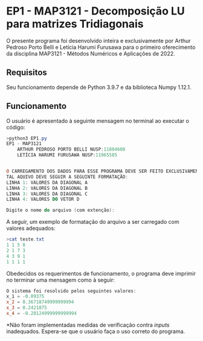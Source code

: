 # EP1 - MAP3121 - Decomposição LU para matrizes Tridiagonais

O presente programa foi desenvolvido inteira e exclusivamente por Arthur Pedroso Porto Belli e Letícia Harumi Furusawa para o primeiro oferecimento da disciplina MAP3121 - Métodos Numéricos e Aplicações de 2022.

## Requisitos
Seu funcionamento depende de Python 3.9.7 e da biblioteca Numpy 1.12.1.

## Funcionamento
O usuário é apresentado à seguinte mensagem no terminal ao executar o código:

```powershell
>python3 EP1.py
EP1 - MAP3121
    ARTHUR PEDROSO PORTO BELLI NUSP:11804608
    LETÍCIA HARUMI FURUSAWA NUSP:11965585


O CARREGAMENTO DOS DADOS PARA ESSE PROGRAMA DEVE SER FEITO EXCLUSIVAMENTE VIA ARQUIVO EXTERNO '.TXT' QUE DEVE NECESSARIAMENTE ESTAR LOCALIZADO NA MESMA PASTA QUE ESSE SCRIPT.
TAL AQUIVO DEVE SEGUIR A SEGUINTE FORMATAÇÃO:
LINHA 1: VALORES DA DIAGONAL A
LINHA 2: VALORES DA DIAGONAL B
LINHA 3: VALORES DA DIAGONAL C
LINHA 4: VALORES DO VETOR D

Digite o nome do arquivo (com extenção):

```
A seguir, um exemplo de formatação do arquivo a ser carregado com valores adequados:

```powershell
>cat teste.txt
1 1 5 8
2 1 7 3
4 3 9 1
1 1 1 1 
```

Obedecidos os requerimentos de funcionamento, o programa deve imprimir no terminar uma mensagem como à seguir:


```powershell
O sistema foi resolvido pelos seguintes valores:
x_1 = -0.09375
x_2 = 0.36718749999999994
x_3 = 0.2421875
x_4 = -0.28124999999999994
```
*Não foram implementadas medidas de verificação contra *inputs* inadequados. Espera-se que o usuário faça o uso correto do programa.
